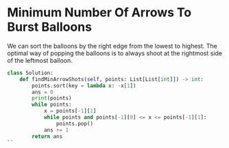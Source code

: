 # Minimum Number Of Arrows To Burst Balloons
We can sort the balloons by the right edge from the lowest to highest. The optimal way of popping the balloons is to always shoot at the rightmost side of the leftmost balloon.
```python
class Solution:
    def findMinArrowShots(self, points: List[List[int]]) -> int:
        points.sort(key = lambda x: -x[1])
        ans = 0
        print(points)
        while points:
            x = points[-1][1]
            while points and points[-1][0] <= x <= points[-1][1]:
                points.pop()
            ans += 1
        return ans
``
